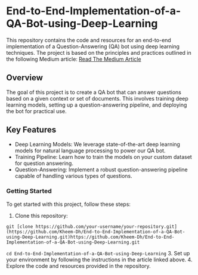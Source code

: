 # End-to-End-Implementation-of-a-QA-Bot-using-Deep-Learning
This repository contains the code and resources for an end-to-end implementation of a Question-Answering (QA) bot using deep learning techniques. The project is based on the principles and practices outlined in the following Medium article:
[Read The Medium Article]([http://www.google.fr](https://medium.com/@mrmohit254/end-to-end-implementation-of-a-qa-bot-using-deep-learning-a3225e62bf22)https://medium.com/@mrmohit254/end-to-end-implementation-of-a-qa-bot-using-deep-learning-a3225e62bf22/)
## Overview
The goal of this project is to create a QA bot that can answer questions based on a given context or set of documents. This involves training deep learning models, setting up a question-answering pipeline, and deploying the bot for practical use.

## Key Features
* Deep Learning Models: We leverage state-of-the-art deep learning models for natural language processing to power our QA bot.
* Training Pipeline: Learn how to train the models on your custom dataset for question answering.
* Question-Answering: Implement a robust question-answering pipeline capable of handling various types of questions.

### Getting Started
To get started with this project, follow these steps:

1. Clone this repository:
   
 `git [clone https://github.com/your-username/your-repository.git](https://github.com/Kheem-Dh/End-to-End-Implementation-of-a-QA-Bot-using-Deep-Learning.git)https://github.com/Kheem-Dh/End-to-End-Implementation-of-a-QA-Bot-using-Deep-Learning.git`

`cd End-to-End-Implementation-of-a-QA-Bot-using-Deep-Learning`
3. Set up your environment by following the instructions in the article linked above.
4. Explore the code and resources provided in the repository.
